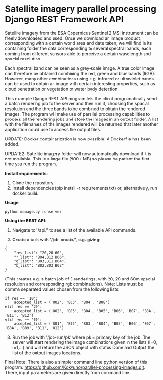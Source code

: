 # Satellite imagery parallel processing Django REST Framework API

Satellite imagery from the ESA Copernicus Sentinel 2 MSI instrument can be freely downloaded and used. Once we download an image product, corresponding with a certain world area and date taken, we will find in its containing folder the data corresponding to several spectral bands, each coming from different sensors able to perceive a certain wavelength and spacial resolution.

Each spectral band can be seen as a grey-scale image. A true color image can therefore be obtained combining the red, green and blue bands (RGB). However, many other combinations using e.g. infrared or ultraviolet bands can be used to obtain an image with certain interesting properties, such as cloud penetration or vegetation or water body detection. 

This example Django REST API program lets the client programatically send a batch rendering job to the server and then run it, choosing the spacial resolution and the three bands to be combined to obtain the rendered images. The program will make use of parallel processing capabilities to process all the rendering jobs and store the images in an output folder. A list with the filenames of the images rendered will be returned that later another application could use to access the output files.

UPDATE: Docker containarization is now possible. A Dockerfile has been added.

UPDATE2: Satellite imagery folder will now automatically download if it is not available. This is a large file (900+ MB) so please be patient the first time you run the program.

**Install requirements**:
1) Clone the repository.
2) Install dependencies (pip install -r requirements.txt) or, alternatively, run docker build.

**Usage**:
```
python manage.py runserver
```

**Using the REST API**:
1) Navigate to '/api/' to see a list of the available API commands.

2) Create a task with '/job-create/', e.g. giving:
```
{
    "res_list": "20,20,60",
    "r_list": "B04,B12,B06",
    "g_list": "B03,B11,B04",
    "b_list": "B02,B03,B02"
}
```
(This creates e.g. a batch job of 3 renderings, with 20, 20 and 60m spacial resolution and corresponding rgb combinations).
Note: Lists must be comma separated values chosen from the following lists:
```
if res == '10':
    accepted_list = ('B02', 'B03', 'B04', 'B08') 
elif res == '20':
    accepted_list = ('B02', 'B03', 'B04', 'B05', 'B06', 'B07', 'B8A', 'B11', 'B12')
elif res == '60':
    accepted_list = ('B01', 'B02', 'B03', 'B04', 'B05', 'B06', 'B07', 'B8A', 'B09', 'B11', 'B12')
```

3) Run the job with '/job-run/pk' where pk = primary key of the job. The server will start rendering the image combinations given in the lists (i=0, i=1,...) and will return the JSON object with status Done and Output the list of the output images locations.

Final Note: There is also a simpler command line python version of this program: https://github.com/Kokyuho/parallel-processing-images.git. There, input parameters are given directly from command line.

